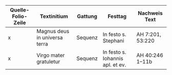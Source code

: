 | Quelle-Folio-Zeile | Textinitium | Gattung | Festtag | Nachweis Text |
|--------------------|-------------|--|--|--|
|x | Magnus deus in universa terra | Sequenz | In festo s. Stephani | AH 7:201, 53:220 |
|x  | Virgo mater gratuletur | Sequenz | In festo s. Iohannis apl. et ev. | AH 40:246 1–11b |
